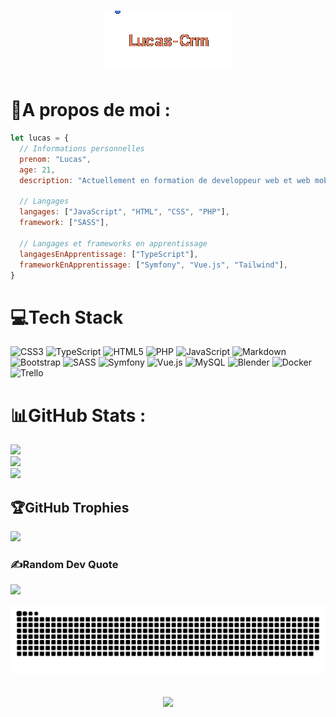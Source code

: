<h1 align="center">
  <img src="https://raw.githubusercontent.com/Lucas-Crm/Lucas-Crm/master/name1.gif" alt="Lucas-Crm" />
</h1>


# 💫A propos de moi :

``` javascript
let lucas = {
  // Informations personnelles
  prenom: "Lucas",
  age: 21,
  description: "Actuellement en formation de developpeur web et web mobile",

  // Langages
  langages: ["JavaScript", "HTML", "CSS", "PHP"],
  framework: ["SASS"],

  // Langages et frameworks en apprentissage
  langagesEnApprentissage: ["TypeScript"],
  frameworkEnApprentissage: ["Symfony", "Vue.js", "Tailwind"],
}
```


# 💻Tech Stack
![CSS3](https://img.shields.io/badge/css3-%231572B6.svg?style=for-the-badge&logo=css3&logoColor=white) ![TypeScript](https://img.shields.io/badge/typescript-%23007ACC.svg?style=for-the-badge&logo=typescript&logoColor=white) ![HTML5](https://img.shields.io/badge/html5-%23E34F26.svg?style=for-the-badge&logo=html5&logoColor=white) ![PHP](https://img.shields.io/badge/php-%23777BB4.svg?style=for-the-badge&logo=php&logoColor=white) ![JavaScript](https://img.shields.io/badge/javascript-%23323330.svg?style=for-the-badge&logo=javascript&logoColor=%23F7DF1E) ![Markdown](https://img.shields.io/badge/markdown-%23000000.svg?style=for-the-badge&logo=markdown&logoColor=white) ![Bootstrap](https://img.shields.io/badge/bootstrap-%23563D7C.svg?style=for-the-badge&logo=bootstrap&logoColor=white) ![SASS](https://img.shields.io/badge/SASS-hotpink.svg?style=for-the-badge&logo=SASS&logoColor=white) ![Symfony](https://img.shields.io/badge/symfony-%23000000.svg?style=for-the-badge&logo=symfony&logoColor=white) ![Vue.js](https://img.shields.io/badge/vuejs-%2335495e.svg?style=for-the-badge&logo=vuedotjs&logoColor=%234FC08D) ![MySQL](https://img.shields.io/badge/mysql-%2300f.svg?style=for-the-badge&logo=mysql&logoColor=white) ![Blender](https://img.shields.io/badge/blender-%23F5792A.svg?style=for-the-badge&logo=blender&logoColor=white) ![Docker](https://img.shields.io/badge/docker-%230db7ed.svg?style=for-the-badge&logo=docker&logoColor=white) ![Trello](https://img.shields.io/badge/Trello-%23026AA7.svg?style=for-the-badge&logo=Trello&logoColor=white)
# 📊GitHub Stats :
![](https://github-readme-stats.vercel.app/api?username=Lucas-Crm&theme=dark&hide_border=false&include_all_commits=false&count_private=true)<br/>
![](https://github-readme-streak-stats.herokuapp.com/?user=Lucas-Crm&theme=dark&hide_border=false)<br/>
![](https://github-readme-stats.vercel.app/api/top-langs/?username=Lucas-Crm&theme=dark&hide_border=false&include_all_commits=false&count_private=true&layout=compact)

## 🏆GitHub Trophies
![](https://github-trophies.vercel.app/?username=Lucas-Crm&theme=darkhub&no-frame=false&no-bg=false&margin-w=4)

### ✍️Random Dev Quote
![](https://quotes-github-readme.vercel.app/api?type=horizontal&theme=tokyonight)


![Snake animation](https://raw.githubusercontent.com/Lucas-Crm/Lucas-Crm/output/github-contribution-grid-snake-dark.svg)

<h2 align="center">
  <a href="https://git.io/typing-svg">
    <img src="https://readme-typing-svg.herokuapp.com/?lines=Merci!;Aurevoir!👋&center=true&size=30">
  </a>
</h2>
</div>
